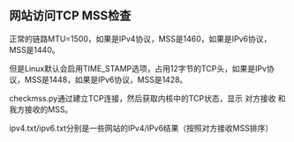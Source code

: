 ## 网站访问TCP MSS检查

正常的链路MTU=1500，如果是IPv4协议，MSS是1460，如果是IPv6协议，MSS是1440。

但是Linux默认会启用TIME_STAMP选项，占用12字节的TCP头，如果是IPv协议，MSS是1448，如果是IPv6协议，MSS是1428。

checkmss.py通过建立TCP连接，然后获取内核中的TCP状态，显示 对方接收 和 我方接收的MSS。

ipv4.txt/ipv6.txt分别是一些网站的IPv4/IPv6结果（按照对方接收MSS排序）
